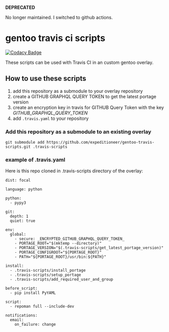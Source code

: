 **DEPRECATED**

No longer maintained. I switched to github actions.

# gentoo travis ci scripts

[![Codacy Badge](https://api.codacy.com/project/badge/Grade/8bd9b0190db548c89437de3ec6aff946)](https://app.codacy.com/gh/expeditioneer/gentoo-travis-scripts?utm_source=github.com&utm_medium=referral&utm_content=expeditioneer/gentoo-travis-scripts&utm_campaign=Badge_Grade)

These scripts can be used with Travis CI in an custom gentoo overlay.

## How to use these scripts

  1. add this repository as a submodule to your overlay repository
  2. create a GITHUB GRAPHQL QUERY TOKEN to get the latest portage version
  3. create an encryption key in travis for GITHUB Query Token with the key _GITHUB_GRAPHQL_QUERY_TOKEN_
  4. add `.travis.yaml` to your repository

### Add this repository as a submodule to an existing overlay

`git submodule add https://github.com/expeditioneer/gentoo-travis-scripts.git .travis-scripts`

### example of .travis.yaml
Here is this repo cloned in .travis-scripts directory of the overlay:
 
```shell script
dist: focal

language: python

python:
  - pypy3

git:
  depth: 1
  quiet: true

env:
  global:
    - secure: _ENCRYPTED_GITHUB_GRAPHQL_QUERY_TOKEN_
    - PORTAGE_ROOT="$(mktemp --directory)"
    - PORTAGE_VERSION="$(.travis-scripts/get_latest_portage_version)"
    - PORTAGE_CONFIGROOT="${PORTAGE_ROOT}"
    - PATH="${PORTAGE_ROOT}/usr/bin:${PATH}"

install:
  - .travis-scripts/install_portage
  - .travis-scripts/setup_portage
  - .travis-scripts/add_required_user_and_group

before_script:
  - pip install PyYAML

script:
  - repoman full --include-dev

notifications:
  email:
    on_failure: change
```
